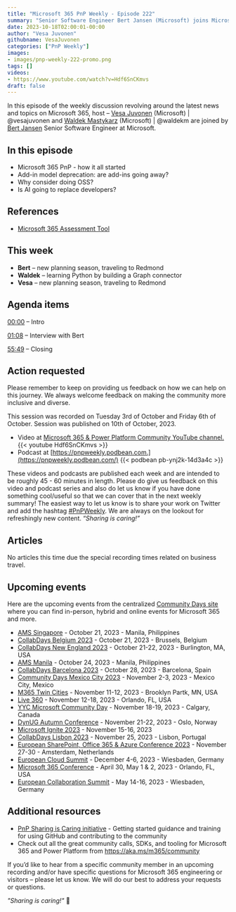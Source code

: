 ```yaml
---
title: "Microsoft 365 PnP Weekly - Episode 222"
summary: "Senior Software Engineer Bert Jansen (Microsoft) joins Microsoft’s Vesa Juvonen and Waldek Mastykarz in a discussion on add-in model deprecation and open-source contributions."
date: 2023-10-18T02:00:01-00:00
author: "Vesa Juvonen"
githubname: VesaJuvonen
categories: ["PnP Weekly"]
images:
- images/pnp-weekly-222-promo.png
tags: []
videos:
- https://www.youtube.com/watch?v=Hdf6SnCKmvs
draft: false
---
```


In this episode of the weekly discussion revolving around the latest news and topics on Microsoft 365, host – [Vesa Juvonen](http://twitter.com/vesajuvonen) (Microsoft) | @vesajuvonen and [Waldek Mastykarz](http://twitter.com/waldekm) (Microsoft) | @waldekm are joined by [Bert Jansen](https://twitter.com/O365Bert) Senior Software Engineer at Microsoft.

## In this episode

- Microsoft 365 PnP - how it all started
- Add-in model deprecation: are add-ins going away?
- Why consider doing OSS?
- Is AI going to replace developers?

## References

- [Microsoft 365 Assessment Tool](https://aka.ms/microsoft365assessmenttool)

## This week

- **Bert** – new planning season, traveling to Redmond
- **Waldek** – learning Python by building a Graph connector
- **Vesa** – new planning season, traveling to Redmond

## Agenda items

[00:00](https://www.youtube.com/watch?v=Hdf6SnCKmvs&t=0s) – Intro

[01:08](https://www.youtube.com/watch?v=Hdf6SnCKmvs&t=68s) – Interview with Bert

[55:49](https://www.youtube.com/watch?v=Hdf6SnCKmvs&t=3349s) – Closing

## Action requested

Please remember to keep on providing us feedback on how we can help on this journey. We always welcome feedback on making the community more inclusive and diverse.

This session was recorded on Tuesday 3rd of October and Friday 6th of October. Session was published on 10th of October, 2023.

*   Video at [Microsoft 365 & Power Platform Community YouTube channel.](https://aka.ms/m365pnp-videos)
    {{< youtube Hdf6SnCKmvs >}}
*   Podcast at [https://pnpweekly.podbean.com.](https://pnpweekly.podbean.com/)
    {{< podbean pb-ynj2k-14d3a4c >}}

These videos and podcasts are published each week and are intended to be roughly 45 - 60 minutes in length.  Please do give us feedback on this video and podcast series and also do let us know if you have done something cool/useful so that we can cover that in the next weekly summary! The easiest way to let us know is to share your work on Twitter and add the hashtag [#PnPWeekly](https://twitter.com/search?q=%23pnpweekly). We are always on the lookout for refreshingly new content. “_Sharing is caring!”_ 

## Articles

No articles this time due the special recording times related on business travel.

## Upcoming events

Here are the upcoming events from the centralized [Community Days site](https://communitydays.org/events?when=upcoming) where you can find in-person, hybrid and online events for Microsoft 365 and more.

* [AMS Singapore](https://www.communitydays.org/event/2023-10-21/ams-singapore-23) - October 21, 2023 - Manila, Philippines
* [CollabDays Belgium 2023](https://www.collabdays.org/2023-belgium/) - October 21, 2023 - Brussels, Belgium
* [CollabDays New England 2023](https://www.collabdays.org/2023-ne/) - October 21-22, 2023 - Burlington, MA, USA
* [AMS Manila](https://www.communitydays.org/event/2023-10-24/ams-manila) - October 24, 2023 - Manila, Philippines
* [CollabDays Barcelona 2023](https://www.collabdays.org/2023-barcelona/) - October 28, 2023 - Barcelona, Spain
* [Community Days Mexico City 2023](https://www.communitydays.org/event/2023-11-02/community-days-mexico-city-2023) - November 2-3, 2023 - Mexico City, Mexico
* [M365 Twin Cities](https://www.communitydays.org/event/2023-11-11/m365-twin-cities) - November 11-12, 2023 - Brooklyn Partk, MN, USA
* [Live 360](https://www.communitydays.org/event/2023-11-12/live-360) - November 12-18, 2023 - Orlando, FL, USA
* [YYC Microsoft Community Day](https://www.communitydays.org/event/2023-11-18/yyc-microsoft-community-day) - November 18-19, 2023 - Calgary, Canada
* [DynUG Autumn Conference](https://www.communitydays.org/event/2023-11-21/dynug-autumn-conference) - November 21-22, 2023 - Oslo, Norway
* [Microsoft Ignite 2023](https://ignite.microsoft.com/) - November 15-16, 2023
* [CollabDays Lisbon 2023](https://www.collabdays.org/2023-lisbon/) - November 25, 2023 - Lisbon, Portugal
* [European SharePoint, Office 365 & Azure Conference 2023](https://www.sharepointeurope.com/) - November 27-30 - Amsterdam, Netherlands
* [European Cloud Summit](https://www.cloudsummit.eu/) - December 4-6, 2023 - Wiesbaden, Germany
* [Microsoft 365 Conference](https://m365conf.com/#!/) - April 30, May 1 & 2, 2023 - Orlando, FL, USA
* [European Collaboration Summit](https://collabsummit.eu/) - May 14-16, 2023 - Wiesbaden, Germany

## Additional resources

* [PnP Sharing is Caring initiative](https://aka.ms/sharing-is-caring) - Getting started guidance and training for using GitHub and contributing to the community
* Check out all the great community calls, SDKs, and tooling for Microsoft 365 and Power Platform from <https://aka.ms/m365/community>

If you’d like to hear from a specific community member in an upcoming recording and/or have specific questions for Microsoft 365 engineering or visitors – please let us know. We will do our best to address your requests or questions.

_"Sharing is caring!"_ 🧡

